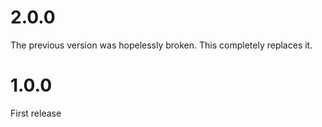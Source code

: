 # 2.0.0

The previous version was hopelessly broken.  This completely replaces it.

# 1.0.0

First release
